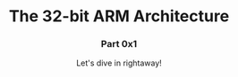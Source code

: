 <h1 align="center">
    The 32-bit ARM Architecture
</h1>
<h3 align="center">
    Part 0x1
</h3>
<p align="center">
    Let's dive in rightaway!
</p>